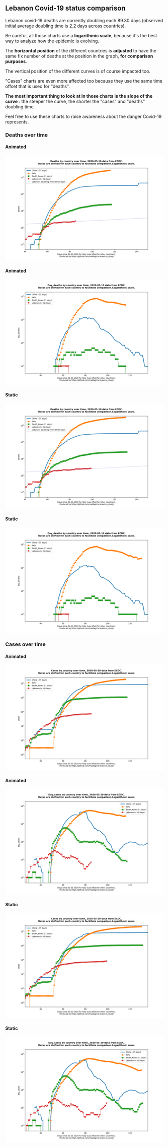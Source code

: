 ## Lebanon Covid-19 status comparison 

Lebanon covid-19 deaths are currently doubling each 89.30 days (observed initial average doubling time is 2.2 days across countries).



Be careful, all those charts use a **logarithmic scale**, because it's the best way to analyze how the epidemic is evolving.
 
The **horizontal position** of the different countries is **adjusted** to have the same fix number of deaths at the position in the graph, **for comparison purposes**.

The vertical position of the different curves is of course impacted too.

"Cases" charts are even more affected too because they use the same time offset that is used for "deaths".

**The most important thing to look at in those charts is the slope of the curve** : the steeper the curve, the shorter the "cases" and "deaths" doubling time.

Feel free to use these charts to raise awareness about the danger Covid-19 represents. 


 
### Deaths over time
 
#### Animated
![Lebanon covid-19 deaths animated chart](https://raw.githubusercontent.com/madlag/coronavirus_study/master/notebooks/graphs/2020-05-10/countries/Lebanon/2020-05-10_Lebanon_deaths.gif "Lebanon covid-19 deaths animated chart")   
 
#### Animated
![Lebanon covid-19 daily deaths animated chart](https://raw.githubusercontent.com/madlag/coronavirus_study/master/notebooks/graphs/2020-05-10/countries/Lebanon/2020-05-10_Lebanon_day_deaths.gif "Lebanon covid-19 day_deaths animated chart")   
 
#### Static
![Lebanon covid-19 deaths static chart](https://raw.githubusercontent.com/madlag/coronavirus_study/master/notebooks/graphs/2020-05-10/countries/Lebanon/2020-05-10_Lebanon_deaths.png "Lebanon covid-19 deaths static chart")   
 
#### Static
![Lebanon covid-19 daily deaths static chart](https://raw.githubusercontent.com/madlag/coronavirus_study/master/notebooks/graphs/2020-05-10/countries/Lebanon/2020-05-10_Lebanon_day_deaths.png "Lebanon covid-19 day_deaths static chart")   

 
### Cases over time
 
#### Animated
![Lebanon covid-19 cases animated chart](https://raw.githubusercontent.com/madlag/coronavirus_study/master/notebooks/graphs/2020-05-10/countries/Lebanon/2020-05-10_Lebanon_cases.gif "Lebanon covid-19 cases animated chart")   
 
#### Animated
![Lebanon covid-19 daily cases animated chart](https://raw.githubusercontent.com/madlag/coronavirus_study/master/notebooks/graphs/2020-05-10/countries/Lebanon/2020-05-10_Lebanon_day_cases.gif "Lebanon covid-19 day_cases animated chart")   
 
#### Static
![Lebanon covid-19 cases static chart](https://raw.githubusercontent.com/madlag/coronavirus_study/master/notebooks/graphs/2020-05-10/countries/Lebanon/2020-05-10_Lebanon_cases.png "Lebanon covid-19 cases static chart")   
 
#### Static
![Lebanon covid-19 daily cases static chart](https://raw.githubusercontent.com/madlag/coronavirus_study/master/notebooks/graphs/2020-05-10/countries/Lebanon/2020-05-10_Lebanon_day_cases.png "Lebanon covid-19 day_cases static chart")   


